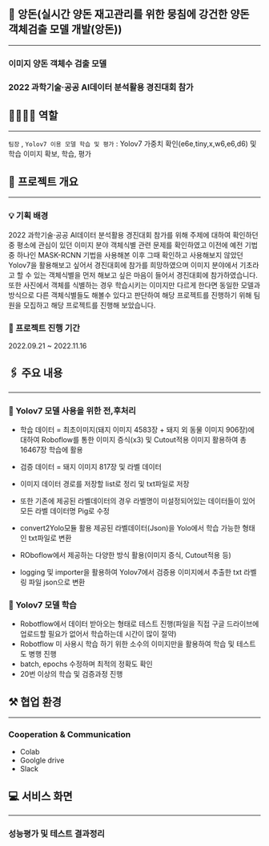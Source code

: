 ## :pig: 앙돈(실시간 양돈 재고관리를 위한 뭉침에 강건한 양돈 객체검출 모델 개발(앙돈))

---

### 이미지 양돈 객체수 검출 모델

### 2022 과학기술·공공 AI데이터 분석활용 경진대회 참가


## 👩‍👩‍👧‍👧 역할

---

`팀장` , `Yolov7 이용 모델 학습 및 평가` : Yolov7 가중치 확인(e6e,tiny,x,w6,e6,d6) 및 학습 이미지 확보, 학습, 평가

## 🔗 프로젝트 개요

---

### 💡 기획 배경

 2022 과학기술·공공 AI데이터 분석활용 경진대회 참가를 위해 주제에 대하여 확인하던중 평소에 관심이 있던 이미지 분야 객체식별 관련 문제를 확인하였고 이전에 예전 기법중 하나인 
 MASK-RCNN 기법을 사용해본 이후 그때 확인하고 사용해보지 않았던 Yolov7을 활용해보고 싶어서 경진대회에 참가를 희망하였으며 이미지 분야에서 기초라고 할 수 있는 객체식별을 먼저
 해보고 싶은 마음이 들어서 경진대회에 참가하였습니다.
 또한 사진에서 객체를 식별하는 경우 학습시키는 이미지만 다르게 한다면 동일한 모델과 방식으로 다른 객체식별들도 해볼수 있다고 판단하여 해당 프로젝트를 진행하기 위해 팀원을 모집하고
 해당 프로젝트를 진행해 보았습니다.

### 📅 프로젝트 진행 기간

2022.09.21 ~ 2022.11.16

## 🖇️ 주요 내용

---

### 📝 Yolov7 모델 사용을 위한 전,후처리
- 학습 데이터 = 최초이미지(돼지 이미지 4583장 + 돼지 외 동물 이미지 906장)에 대하여 Roboflow를 통한 이미지 증식(x3) 및 Cutout적용 이미지 활용하여 총 16467장 학습에 활용
- 검증 데이터 = 돼지 이미지 817장 및 라벨 데이터
- 이미지 데이터 경로를 저장할 list로 정리 및 txt파일로 저장
- 또한 기존에 제공된 라벨데이터의 경우 라벨명이 미설정되어있는 데이터들이 있어 모든 라벨 데이터명 Pig로 수정
- convert2Yolo모듈 활용 제공된 라벨데이터(Json)을 Yolo에서 학습 가능한 형태인 txt파일로 변환
- ROboflow에서 제공하는 다양한 방식 활용(이미지 증식, Cutout적용 등)

- logging 및 importer을 활용하여 Yolov7에서 검증용 이미지에서 추출한 txt 라벨링 파일 json으로 변환


### 📝 Yolov7 모델 학습

- Robotflow에서 데이터 받아오는 형태로 테스트 진행(파일을 직접 구글 드라이브에 업로드할 필요가 없어서 학습하는데 시간이 많이 절약)
- Robotflow 미 사용시 학습 하기 위한 소수의 이미지만을 활용하여 학습 및 테스트도 병행 진행
- batch, epochs 수정하며 최적의 정확도 확인
- 20번 이상의 학습 및 검증과정 진행

## ⚒️ 협업 환경

---

### Cooperation & Communication

- Colab
- Goolgle drive
- Slack

## 💻 서비스 화면

---

### 성능평가 및 테스트 결과정리